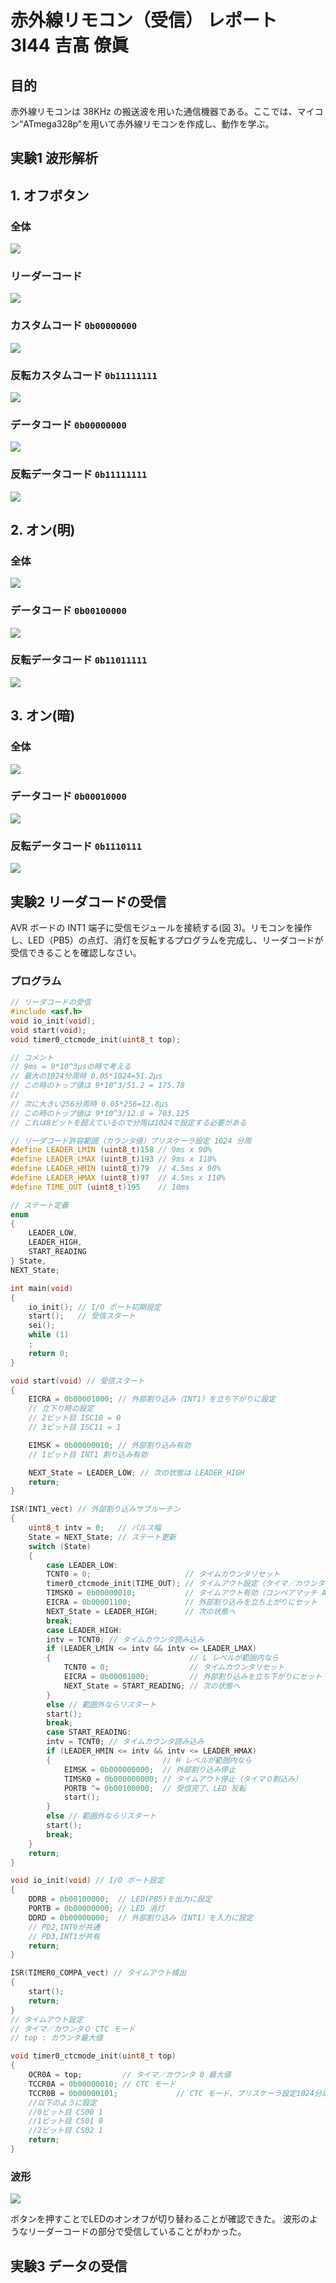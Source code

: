 # 赤外線リモコン（受信） レポート　3I44 吉髙 僚眞

## 目的
赤外線リモコンは 38KHz の搬送波を用いた通信機器である。ここでは、マイコン“ATmega328p”を用いて赤外線リモコンを作成し、動作を学ぶ。

## 実験1 波形解析

## 1. オフボタン

### **全体**
<img src="off_all.png">

### **リーダーコード**
<img src="off_leader.png">

### **カスタムコード `0b00000000`**
<img src="off_custom_code.png">


### **反転カスタムコード `0b11111111`**
<img src="off_not_custum_code.png">



### **データコード `0b00000000`**
<img src="off_data_code.png">


### **反転データコード `0b11111111`**
<img src="off_not_data_code.png">



## 2. オン(明)

### **全体**
<img src="light_all.png">

### **データコード `0b00100000`**
<img src="light_data_code.png">


### **反転データコード `0b11011111`**
<img src="light_not_data_code.png">



## 3. オン(暗)

### **全体**
<img src="dark_all.png">

### **データコード `0b00010000`**
<img src="dark_data.png">

### **反転データコード `0b1110111`**
<img src="dark_not_data.png">


## 実験2 リーダコードの受信
AVR ボードの INT1 端子に受信モジュールを接続する(図 3)。リモコンを操作し、LED（PB5）の点灯、消灯を反転するプログラムを完成し、リーダコードが受信できることを確認しなさい。

### プログラム

``` c
// リーダコードの受信
#include <asf.h>
void io_init(void);
void start(void);
void timer0_ctcmode_init(uint8_t top);

// コメント
// 9ms = 9*10^3μsの時で考える
// 最大の1024分周時 0.05*1024=51.2μs
// この時のトップ値は 9*10^3/51.2 = 175.78
//
// 次に大きい256分周時 0.05*256=12.8μs
// この時のトップ値は 9*10^3/12.8 = 703.125
// これは8ビットを超えているので分周は1024で設定する必要がある

// リーダコード許容範囲（カウンタ値）プリスケーラ設定 1024 分周
#define LEADER_LMIN (uint8_t)158 // 9ms x 90%
#define LEADER_LMAX (uint8_t)193 // 9ms x 110%
#define LEADER_HMIN (uint8_t)79	 // 4.5ms x 90%
#define LEADER_HMAX (uint8_t)97	 // 4.5ms x 110%
#define TIME_OUT (uint8_t)195	 // 10ms

// ステート定義
enum
{
	LEADER_LOW,
	LEADER_HIGH,
	START_READING
} State,
NEXT_State;

int main(void)
{
	io_init(); // I/O ポート初期設定
	start();   // 受信スタート
	sei();
	while (1)
	;
	return 0;
}

void start(void) // 受信スタート
{
	EICRA = 0b00001000; // 外部割り込み（INT1）を立ち下がりに設定
	// 立下り時の設定
	// 2ビット目 ISC10 = 0
	// 3ビット目 ISC11 = 1

	EIMSK = 0b00000010; // 外部割り込み有効
	// 1ビット目 INT1 割り込み有効

	NEXT_State = LEADER_LOW; // 次の状態は LEADER_HIGH
	return;
}

ISR(INT1_vect) // 外部割り込みサブルーチン
{
	uint8_t intv = 0;	// パルス幅
	State = NEXT_State; // ステート更新
	switch (State)
	{
		case LEADER_LOW:
		TCNT0 = 0;					   // タイムカウンタリセット
		timer0_ctcmode_init(TIME_OUT); // タイムアウト設定（タイマ／カウンタ０）
		TIMSK0 = 0b00000010;		   // タイムアウト有効（コンペアマッチ A 割り込み）
		EICRA = 0b00001100;			   // 外部割り込みを立ち上がりにセット
		NEXT_State = LEADER_HIGH;	   // 次の状態へ
		break;
		case LEADER_HIGH:
		intv = TCNT0; // タイムカウンタ読み込み
		if (LEADER_LMIN <= intv && intv <= LEADER_LMAX)
		{								// L レベルが範囲内なら
			TCNT0 = 0;					// タイムカウンタリセット
			EICRA = 0b00001000;			// 外部割り込みを立ち下がりにセット
			NEXT_State = START_READING; // 次の状態へ
		}
		else // 範囲外ならリスタート
		start();
		break;
		case START_READING:
		intv = TCNT0; // タイムカウンタ読み込み
		if (LEADER_HMIN <= intv && intv <= LEADER_HMAX)
		{						  // H レベルが範囲内なら
			EIMSK = 0b000000000;  // 外部割り込み停止
			TIMSK0 = 0b000000000; // タイムアウト停止（タイマ０割込み）
			PORTB ^= 0b00100000;  // 受信完了、LED 反転
			start();
		}
		else // 範囲外ならリスタート
		start();
		break;
	}
	return;
}

void io_init(void) // I/O ポート設定
{
	DDRB = 0b00100000;  // LED(PB5)を出力に設定
	PORTB = 0b00000000; // LED 消灯
	DDRD = 0b00000000;  // 外部割り込み（INT1）を入力に設定
	// PD2,INT0が共通
	// PD3,INT1が共有
	return;
}

ISR(TIMER0_COMPA_vect) // タイムアウト検出
{
	start();
	return;
}
// タイムアウト設定
// タイマ／カウンタ０ CTC モード
// top : カウンタ最大値

void timer0_ctcmode_init(uint8_t top)
{
	OCR0A = top;		 // タイマ／カウンタ 0 最大値
	TCCR0A = 0b00000010; // CTC モード
	TCCR0B = 0b00000101;			 // CTC モード、プリスケーラ設定1024分周
	//以下のように設定
	//0ビット目 CS00 1
	//1ビット目 CS01 0
	//2ビット目 CS02 1
	return;
}
```

### 波形
<img src="ex2-1.png">

ボタンを押すことでLEDのオンオフが切り替わることが確認できた。
波形のようなリーダーコードの部分で受信していることがわかった。

## 実験3 データの受信